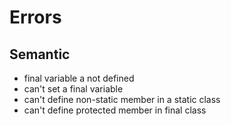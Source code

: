# Errors

## Semantic

- final variable a not defined
- can't set a final variable
- can't define non-static member in a static class
- can't define protected member in final class
